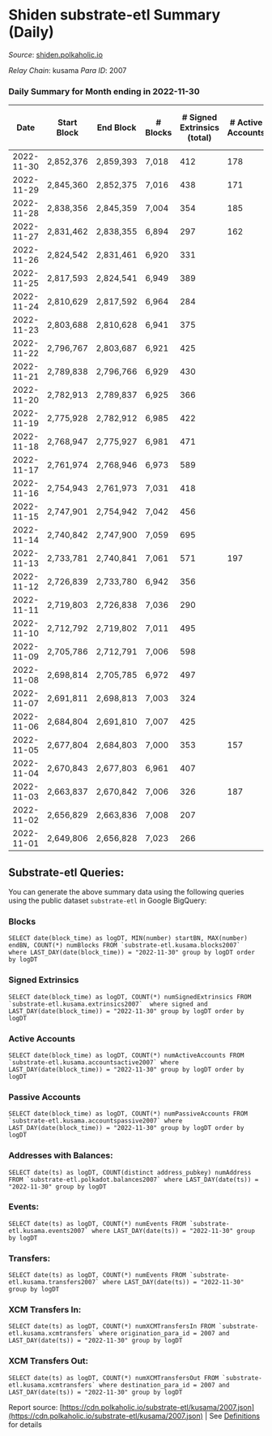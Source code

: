 # Shiden substrate-etl Summary (Daily)

_Source_: [shiden.polkaholic.io](https://shiden.polkaholic.io)

*Relay Chain*: kusama
*Para ID*: 2007



### Daily Summary for Month ending in 2022-11-30


| Date | Start Block | End Block | # Blocks | # Signed Extrinsics (total) | # Active Accounts | # Passive | # New | # Addresses with Balances | # Events | # Transfers | # XCM Transfers In | # XCM Transfers Out | Issues | 
| ---- | ----------- | --------- | -------- | --------------------------- | ----------------- | --------- | ----- | ------------------------- | -------- | ----------- | ------------------ | ------------------- | ------ |
| 2022-11-30 | 2,852,376 | 2,859,393 | 7,018 | 412 | 178 |  |  | 635,192 | 53,659 | 7,348 ($227,170.11) | 6 ($16.72) | 5 ($3.81) |  |
| 2022-11-29 | 2,845,360 | 2,852,375 | 7,016 | 438 | 171 |  |  | 635,149 | 56,882 | 7,314 ($172,626.62) | 5 ($3.48) | 6 ($15.40) |  |
| 2022-11-28 | 2,838,356 | 2,845,359 | 7,004 | 354 | 185 |  |  | 635,114 | 58,923 | 7,148 ($268,619.38) | 14 ($6.04) | 8 ($303.88) |  |
| 2022-11-27 | 2,831,462 | 2,838,355 | 6,894 | 297 | 162 |  |  | 635,084 | 52,552 | 6,998 ($158,606.93) | 2 ($208.71) | 2 ($3.46) |  |
| 2022-11-26 | 2,824,542 | 2,831,461 | 6,920 | 331 |  |  |  | 635,068 | 60,936 | 7,121 ($133,766.60) |   | 1 ($2.87) |  |
| 2022-11-25 | 2,817,593 | 2,824,541 | 6,949 | 389 |  |  |  |  | 57,904 | 7,337 ($302,966.44) | 1 ($0.03) | 2 ($0.28) |  |
| 2022-11-24 | 2,810,629 | 2,817,592 | 6,964 | 284 |  |  |  |  | 56,020 | 7,327 ($288,058.80) | 2 ($0.33) | 1 ($0.05) |  |
| 2022-11-23 | 2,803,688 | 2,810,628 | 6,941 | 375 |  |  |  | 634,989 | 68,927 | 7,691 ($143,975.27) | 3 ($5.34) | 3 ($11.61) |  |
| 2022-11-22 | 2,796,767 | 2,803,687 | 6,921 | 425 |  |  |  |  | 69,419 | 7,400 ($543,638.91) | 2 ($455.01) |   |  |
| 2022-11-21 | 2,789,838 | 2,796,766 | 6,929 | 430 |  |  |  |  | 82,316 | 7,636 ($148,046.61) | 2 ($121.85) | 1 ($14.17) |  |
| 2022-11-20 | 2,782,913 | 2,789,837 | 6,925 | 366 |  |  |  |  | 66,768 | 7,051 ($73,249.72) |   |   |  |
| 2022-11-19 | 2,775,928 | 2,782,912 | 6,985 | 422 |  |  |  | 634,871 | 63,380 | 7,282 ($338,741.88) | 1 ($48.31) |   |  |
| 2022-11-18 | 2,768,947 | 2,775,927 | 6,981 | 471 |  |  |  |  | 66,107 | 7,584 ($163,847.37) | 1 ($154.91) | 1 ($162.02) |  |
| 2022-11-17 | 2,761,974 | 2,768,946 | 6,973 | 589 |  |  |  |  | 66,199 | 7,733 ($711,187.19) |   | 3 ($572.09) |  |
| 2022-11-16 | 2,754,943 | 2,761,973 | 7,031 | 418 |  |  |  | 634,714 | 63,780 | 7,511 ($488,813.57) |   | 1 ($32.49) |  |
| 2022-11-15 | 2,747,901 | 2,754,942 | 7,042 | 456 |  |  |  |  | 64,796 | 7,481 ($374,635.92) | 1 ($0.13) | 2 ($38.87) |  |
| 2022-11-14 | 2,740,842 | 2,747,900 | 7,059 | 695 |  |  |  |  | 73,203 | 8,198 ($514,389.35) | 3 ($1,734.70) | 1 ($56.23) |  |
| 2022-11-13 | 2,733,781 | 2,740,841 | 7,061 | 571 | 197 |  |  | 634,446 | 68,207 | 7,689 ($262,942.67) |   | 1 ($126.63) |  |
| 2022-11-12 | 2,726,839 | 2,733,780 | 6,942 | 356 |  |  |  | 634,240 | 63,256 | 7,209 ($100,314.12) | 3 ($10.89) | 1 ($201.40) |  |
| 2022-11-11 | 2,719,803 | 2,726,838 | 7,036 | 290 |  |  |  |  | 64,454 | 8,091 ($311,015.57) | 5 ($0.26) | 4 ($174.08) |  |
| 2022-11-10 | 2,712,792 | 2,719,802 | 7,011 | 495 |  |  |  | 634,159 | 82,611 | 9,033 ($383,090.39) | 2 ($0.37) | 3 ($5.27) |  |
| 2022-11-09 | 2,705,786 | 2,712,791 | 7,006 | 598 |  |  |  |  | 91,844 | 9,354 ($683,459.63) |   | 3 ($693.61) |  |
| 2022-11-08 | 2,698,814 | 2,705,785 | 6,972 | 497 |  |  |  |  | 106,299 | 9,700 ($699,611.46) | 5 ($778.63) | 12 ($1,022.07) |  |
| 2022-11-07 | 2,691,811 | 2,698,813 | 7,003 | 324 |  |  |  |  | 77,312 | 8,087 ($403,725.20) | 2 ($479.86) | 3 ($458.01) |  |
| 2022-11-06 | 2,684,804 | 2,691,810 | 7,007 | 425 |  |  |  |  | 68,424 | 7,436 ($267,691.42) |   | 1 ($189.72) |  |
| 2022-11-05 | 2,677,804 | 2,684,803 | 7,000 | 353 | 157 |  |  | 634,005 | 78,499 | 7,534 ($237,045.34) | 2 ($358.09) | 3 ($329.38) |  |
| 2022-11-04 | 2,670,843 | 2,677,803 | 6,961 | 407 |  |  |  | 633,980 | 90,279 | 8,326 ($218,054.91) | 2 ($602.61) | 2 ($367.57) |  |
| 2022-11-03 | 2,663,837 | 2,670,842 | 7,006 | 326 | 187 |  |  |  | 89,720 | 9,481 ($232,504.62) | 1 ($311.01) | 1 ($269.69) |  |
| 2022-11-02 | 2,656,829 | 2,663,836 | 7,008 | 207 |  |  |  |  | 63,913 | 8,199 ($324,018.70) | 4 ($225.40) | 7 ($346.58) |  |
| 2022-11-01 | 2,649,806 | 2,656,828 | 7,023 | 266 |  |  |  | 633,913 | 68,829 | 7,970 ($164,815.92) | 3 ($531.67) | 2 ($4.24) |  |

## Substrate-etl Queries:
You can generate the above summary data using the following queries using the public dataset `substrate-etl` in Google BigQuery:


### Blocks
```
SELECT date(block_time) as logDT, MIN(number) startBN, MAX(number) endBN, COUNT(*) numBlocks FROM `substrate-etl.kusama.blocks2007`  where LAST_DAY(date(block_time)) = "2022-11-30" group by logDT order by logDT
```


### Signed Extrinsics
```
SELECT date(block_time) as logDT, COUNT(*) numSignedExtrinsics FROM `substrate-etl.kusama.extrinsics2007`  where signed and LAST_DAY(date(block_time)) = "2022-11-30" group by logDT order by logDT
```


### Active Accounts
```
SELECT date(block_time) as logDT, COUNT(*) numActiveAccounts FROM `substrate-etl.kusama.accountsactive2007` where LAST_DAY(date(block_time)) = "2022-11-30" group by logDT order by logDT
```


### Passive Accounts
```
SELECT date(block_time) as logDT, COUNT(*) numPassiveAccounts FROM `substrate-etl.kusama.accountspassive2007` where LAST_DAY(date(block_time)) = "2022-11-30" group by logDT order by logDT
```


### Addresses with Balances:
```
SELECT date(ts) as logDT, COUNT(distinct address_pubkey) numAddress FROM `substrate-etl.polkadot.balances2007` where LAST_DAY(date(ts)) = "2022-11-30" group by logDT
```


### Events:
```
SELECT date(ts) as logDT, COUNT(*) numEvents FROM `substrate-etl.kusama.events2007` where LAST_DAY(date(ts)) = "2022-11-30" group by logDT
```


### Transfers:
```
SELECT date(ts) as logDT, COUNT(*) numEvents FROM `substrate-etl.kusama.transfers2007` where LAST_DAY(date(ts)) = "2022-11-30" group by logDT
```


### XCM Transfers In:
```
SELECT date(ts) as logDT, COUNT(*) numXCMTransfersIn FROM `substrate-etl.kusama.xcmtransfers` where origination_para_id = 2007 and LAST_DAY(date(ts)) = "2022-11-30" group by logDT
```


### XCM Transfers Out:
```
SELECT date(ts) as logDT, COUNT(*) numXCMTransfersOut FROM `substrate-etl.kusama.xcmtransfers` where destination_para_id = 2007 and LAST_DAY(date(ts)) = "2022-11-30" group by logDT
```



Report source: [https://cdn.polkaholic.io/substrate-etl/kusama/2007.json](https://cdn.polkaholic.io/substrate-etl/kusama/2007.json) | See [Definitions](/DEFINITIONS.md) for details
